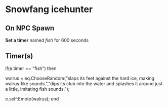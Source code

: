 # Snowfang icehunter


## On NPC Spawn

**Set a timer** named *fish* for 600 seconds


## Timer(s)

if(e.timer == "fish") then


walrus = eq.ChooseRandom("slaps its feet against the hard ice, making walrus-like sounds.","dips its club into the water and splashes it around just a little, imitating fish sounds.");


e.self:Emote(walrus);
end